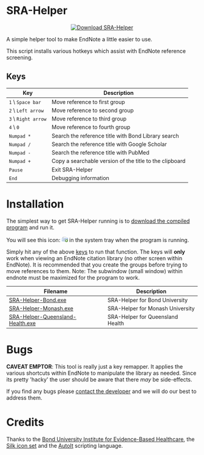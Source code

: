SRA-Helper
==========

<p align="center"><a href="https://github.com/IEBH/SRA-Helper/raw/master/builds/SRA-Helper-Bond.exe">
  <img src="https://raw.githubusercontent.com/IEBH/SRA-Helper/master/src/img/download.png" alt="Download SRA-Helper"/>
</a></p>

A simple helper tool to make EndNote a little easier to use.

This script installs various hotkeys which assist with EndNote reference screening.


Keys
----

| Key                 | Description                                             |
|---------------------|---------------------------------------------------------|
| `1` \ `Space bar`   | Move reference to first group                           |
| `2` \ `Left arrow`  | Move reference to second group                          |
| `3` \ `Right arrow` | Move reference to third group                           |
| `4` \ `0`           | Move reference to fourth group                          |
| `Numpad *`          | Search the reference title with Bond Library search     |
| `Numpad /`          | Search the reference title with Google Scholar          |
| `Numpad -`          | Search the reference title with PubMed                  |
| `Numpad +`          | Copy a searchable version of the title to the clipboard |
| `Pause`             | Exit SRA-Helper                                         |
| `End`               | Debugging information                                   |



Installation
============
The simplest way to get SRA-Helper running is to [download the compiled program](https://github.com/IEBH/SRA-Helper/raw/master/SRA-Helper.exe) and run it.

You will see this icon: ![SRA-Helper tray icon](src/SRA-Helper.png) in the system tray when the program is running.

Simply hit any of the above [keys](#keys) to run that function. The keys will **only** work when viewing an EndNote citation library (no other screen within EndNote). It is recommended that you create the groups before trying to move references to them. Note: The subwindow (small window) within endnote must be maximized for the program to work.


| Filename                                                                                      | Description                      |
|-----------------------------------------------------------------------------------------------|----------------------------------|
| [SRA-Helper-Bond.exe](https://github.com/IEBH/SRA-Helper/raw/master/SRA-Helper-Bond.exe)     | SRA-Helper for Bond University   |
| [SRA-Helper-Monash.exe](https://github.com/IEBH/SRA-Helper/raw/master/SRA-Helper-Monash.exe) | SRA-Helper for Monash University |
| [SRA-Helper-Queensland-Health.exe](https://github.com/IEBH/SRA-Helper/raw/master/builds/SRA-Helper-Queensland-Health.exe) | SRA-Helper for Queensland Health |


Bugs
====
**CAVEAT EMPTOR**: This tool is really just a key remapper. It applies the various shortcuts within EndNote to manipulate the library as needed. Since its pretty 'hacky' the user should be aware that there *may* be side-effects.

If you find any bugs please [contact the developer](mailto:matt_carter@bond.edu.au) and we will do our best to address them.


Credits
=======
Thanks to the [Bond University Institute for Evidence-Based Healthcare](https://iebh.bond.edu.au), the [Silk icon set](http://www.famfamfam.com/lab/icons/silk) and the [AutoIt](http://autoitscript.com) scripting language.
